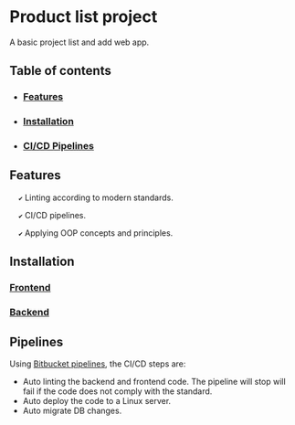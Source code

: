 # Product list project
A basic project list and add web app.

## Table of contents
- ### [Features](#markdown-header-features_1)
- ### [Installation](#markdown-header-installation_1)
- ### [CI/CD Pipelines](#markdown-header-pipelines)

## Features
&nbsp;&nbsp;&nbsp;&nbsp;`✔️` Linting according to modern standards.

&nbsp;&nbsp;&nbsp;&nbsp;`✔️` CI/CD pipelines.

&nbsp;&nbsp;&nbsp;&nbsp;`✔️` Applying OOP concepts and principles.

## Installation
### [Frontend](./frontend/README.md)
### [Backend](./backend/README.md)

## Pipelines
Using [Bitbucket pipelines](https://bitbucket.org/product/features/pipelines), the CI/CD steps are:

* Auto linting the backend and frontend code. The pipeline will stop will fail if the code does not comply with the standard.
* Auto deploy the code to a Linux server.
* Auto migrate DB changes.
